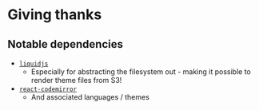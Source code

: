 # Giving thanks

## Notable dependencies

- [`liquidjs`](https://github.com/harttle/liquidjs)
  - Especially for abstracting the filesystem out - making it possible to render theme files from S3!
- [`react-codemirror`](https://github.com/uiwjs/react-codemirror)
  - And associated languages / themes
